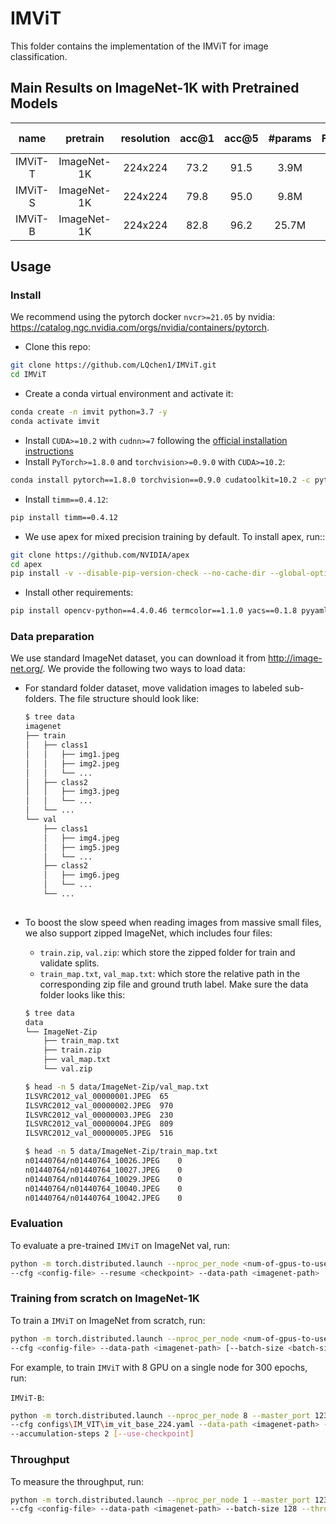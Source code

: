 # IMViT

This folder contains the implementation of the IMViT for image classification.

## Main Results on ImageNet-1K with Pretrained Models

| name | pretrain | resolution |acc@1 | acc@5 | #params | FLOPs | Throughput | 1K model |
| :---: | :---: | :---: | :---: | :---: | :---: | :---: | :---: |:---: |
| IMViT-T | ImageNet-1K | 224x224 | 73.2 | 91.5 | 3.9M | 0.7G | 1680 | [github](https://github.com/LQchen1/IMViT/releases/download/v1.0.0/IMViT-tiny.pth) |
| IMViT-S | ImageNet-1K | 224x224 | 79.8 | 95.0 | 9.8M | 1.8G | 1469 | [github](https://github.com/LQchen1/IMViT/releases/download/v1.0.0/IMViT-small.pth) |
| IMViT-B | ImageNet-1K | 224x224 | 82.8 | 96.2 | 25.7M | 4.9G | 1177  | [github](https://github.com/LQchen1/IMViT/releases/download/v1.0.0/IMViT-base.pth) |

## Usage

### Install

We recommend using the pytorch docker `nvcr>=21.05` by
nvidia: https://catalog.ngc.nvidia.com/orgs/nvidia/containers/pytorch.

- Clone this repo:

```bash
git clone https://github.com/LQchen1/IMViT.git
cd IMViT
```

- Create a conda virtual environment and activate it:

```bash
conda create -n imvit python=3.7 -y
conda activate imvit
```

- Install `CUDA>=10.2` with `cudnn>=7` following
  the [official installation instructions](https://docs.nvidia.com/cuda/cuda-installation-guide-linux/index.html)
- Install `PyTorch>=1.8.0` and `torchvision>=0.9.0` with `CUDA>=10.2`:

```bash
conda install pytorch==1.8.0 torchvision==0.9.0 cudatoolkit=10.2 -c pytorch
```

- Install `timm==0.4.12`:

```bash
pip install timm==0.4.12
```
- We use apex for mixed precision training by default. To install apex, run::

```bash
git clone https://github.com/NVIDIA/apex
cd apex
pip install -v --disable-pip-version-check --no-cache-dir --global-option="--cpp_ext" --global-option="--cuda_ext" ./
```
- Install other requirements:

```bash
pip install opencv-python==4.4.0.46 termcolor==1.1.0 yacs==0.1.8 pyyaml scipy
```



### Data preparation

We use standard ImageNet dataset, you can download it from http://image-net.org/. We provide the following two ways to
load data:

- For standard folder dataset, move validation images to labeled sub-folders. The file structure should look like:
  ```bash
  $ tree data
  imagenet
  ├── train
  │   ├── class1
  │   │   ├── img1.jpeg
  │   │   ├── img2.jpeg
  │   │   └── ...
  │   ├── class2
  │   │   ├── img3.jpeg
  │   │   └── ...
  │   └── ...
  └── val
      ├── class1
      │   ├── img4.jpeg
      │   ├── img5.jpeg
      │   └── ...
      ├── class2
      │   ├── img6.jpeg
      │   └── ...
      └── ...
 
  ```
- To boost the slow speed when reading images from massive small files, we also support zipped ImageNet, which includes
  four files:
    - `train.zip`, `val.zip`: which store the zipped folder for train and validate splits.
    - `train_map.txt`, `val_map.txt`: which store the relative path in the corresponding zip file and ground truth
      label. Make sure the data folder looks like this:

  ```bash
  $ tree data
  data
  └── ImageNet-Zip
      ├── train_map.txt
      ├── train.zip
      ├── val_map.txt
      └── val.zip
  
  $ head -n 5 data/ImageNet-Zip/val_map.txt
  ILSVRC2012_val_00000001.JPEG	65
  ILSVRC2012_val_00000002.JPEG	970
  ILSVRC2012_val_00000003.JPEG	230
  ILSVRC2012_val_00000004.JPEG	809
  ILSVRC2012_val_00000005.JPEG	516
  
  $ head -n 5 data/ImageNet-Zip/train_map.txt
  n01440764/n01440764_10026.JPEG	0
  n01440764/n01440764_10027.JPEG	0
  n01440764/n01440764_10029.JPEG	0
  n01440764/n01440764_10040.JPEG	0
  n01440764/n01440764_10042.JPEG	0
  ```


### Evaluation

To evaluate a pre-trained `IMViT` on ImageNet val, run:

```bash
python -m torch.distributed.launch --nproc_per_node <num-of-gpus-to-use> --master_port 12345 main.py --eval \
--cfg <config-file> --resume <checkpoint> --data-path <imagenet-path> 
```

### Training from scratch on ImageNet-1K

To train a `IMViT` on ImageNet from scratch, run:

```bash
python -m torch.distributed.launch --nproc_per_node <num-of-gpus-to-use> --master_port 12345  main.py \ 
--cfg <config-file> --data-path <imagenet-path> [--batch-size <batch-size-per-gpu> --output <output-directory> --tag <job-tag>]
```


For example, to train `IMViT` with 8 GPU on a single node for 300 epochs, run:

`IMViT-B`:

```bash
python -m torch.distributed.launch --nproc_per_node 8 --master_port 12345  main.py \
--cfg configs\IM_VIT\im_vit_base_224.yaml --data-path <imagenet-path> --batch-size 256 \
--accumulation-steps 2 [--use-checkpoint]
```

### Throughput

To measure the throughput, run:

```bash
python -m torch.distributed.launch --nproc_per_node 1 --master_port 12345  main.py \
--cfg <config-file> --data-path <imagenet-path> --batch-size 128 --throughput --disable_amp
```
